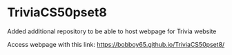 # TriviaCS50pset8
Added additional repository to be able to host webpage for Trivia website


Access webpage with this link: https://bobboy65.github.io/TriviaCS50pset8/
